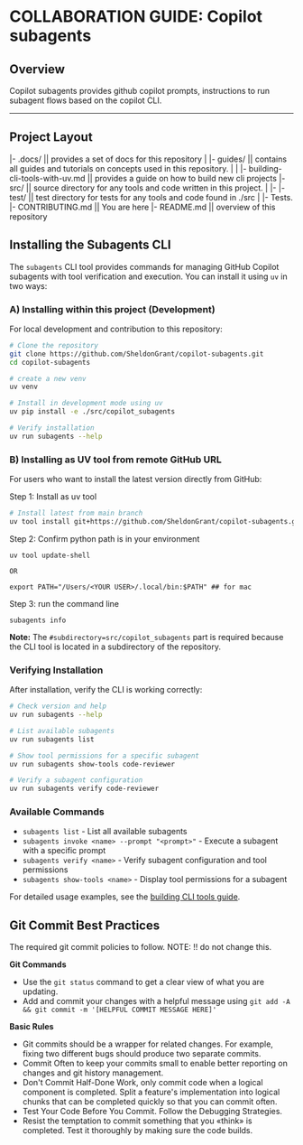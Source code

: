 # COLLABORATION GUIDE: Copilot subagents

## Overview

Copilot subagents provides github copilot prompts, instructions to run subagent flows based on the copilot CLI.

---

## Project Layout

|- .docs/ || provides a set of docs for this repository
|   |- guides/ || contains all guides and tutorials on concepts used in this repository.
|   |   |- building-cli-tools-with-uv.md || provides a guide on how to build new cli projects
|- src/ || source directory for any tools and code written in this project.
|   |- <project name>
|- test/ || test directory for tests for any tools and code found in ./src
|   |- Tests.<project name>
|- CONTRIBUTING.md || You are here
|- README.md || overview of this repository

## Installing the Subagents CLI

The `subagents` CLI tool provides commands for managing GitHub Copilot subagents with tool verification and execution. You can install it using `uv` in two ways:

### A) Installing within this project (Development)

For local development and contribution to this repository:

```bash
# Clone the repository
git clone https://github.com/SheldonGrant/copilot-subagents.git
cd copilot-subagents

# create a new venv
uv venv

# Install in development mode using uv
uv pip install -e ./src/copilot_subagents

# Verify installation
uv run subagents --help
```

### B) Installing as UV tool from remote GitHub URL

For users who want to install the latest version directly from GitHub:

Step 1: Install as uv tool
```bash
# Install latest from main branch
uv tool install git+https://github.com/SheldonGrant/copilot-subagents.git@main#subdirectory=src/copilot_subagents
```

Step 2: Confirm python path is in your environment
```
uv tool update-shell

OR

export PATH="/Users/<YOUR USER>/.local/bin:$PATH" ## for mac
```

Step 3: run the command line
```
subagents info
```

**Note:** The `#subdirectory=src/copilot_subagents` part is required because the CLI tool is located in a subdirectory of the repository.

### Verifying Installation

After installation, verify the CLI is working correctly:

```bash
# Check version and help
uv run subagents --help

# List available subagents
uv run subagents list

# Show tool permissions for a specific subagent
uv run subagents show-tools code-reviewer

# Verify a subagent configuration
uv run subagents verify code-reviewer
```

### Available Commands

- `subagents list` - List all available subagents
- `subagents invoke <name> --prompt "<prompt>"` - Execute a subagent with a specific prompt
- `subagents verify <name>` - Verify subagent configuration and tool permissions  
- `subagents show-tools <name>` - Display tool permissions for a subagent

For detailed usage examples, see the [building CLI tools guide](.docs/guides/building-cli-tools-with-uv.md).

## Git Commit Best Practices

The required git commit policies to follow.
NOTE: !! do not change this.

**Git Commands**

- Use the `git status` command to get a clear view of what you are updating.
- Add and commit your changes with a helpful message using `git add -A && git commit -m '[HELPFUL COMMIT MESSAGE HERE]'`

**Basic Rules**
- Git commits should be a wrapper for related changes. For example, fixing two different bugs should produce two separate commits. 
- Commit Often to keep your commits small to enable better reporting on changes and git history management.
- Don't Commit Half-Done Work, only commit code when a logical component is completed. Split a feature's implementation into logical chunks that can be completed quickly so that you can commit often.
- Test Your Code Before You Commit. Follow the Debugging Strategies.
- Resist the temptation to commit something that you «think» is completed. Test it thoroughly by making sure the code builds.
